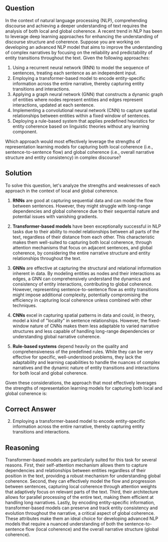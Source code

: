 ## Question
In the context of natural language processing (NLP), comprehending discourse and achieving a deeper understanding of text requires the analysis of both local and global coherence. A recent trend in NLP has been to leverage deep learning approaches for enhancing the understanding of discourse structure and coherence. Suppose you are working on developing an advanced NLP model that aims to improve the understanding of complex narratives by focusing on the reliability and predictability of entity transitions throughout the text. Given the following approaches:
1. Using a recurrent neural network (RNN) to model the sequence of sentences, treating each sentence as an independent input.
2. Employing a transformer-based model to encode entity-specific information across the entire narrative, thereby capturing entity transitions and interactions.
3. Applying a graph neural network (GNN) that constructs a dynamic graph of entities where nodes represent entities and edges represent interactions, updated at each sentence.
4. Implementing a convolutional neural network (CNN) to capture spatial relationships between entities within a fixed window of sentences.
5. Deploying a rule-based system that applies predefined heuristics for entity coherence based on linguistic theories without any learning component.

Which approach would most effectively leverage the strengths of representation learning models for capturing both local coherence (i.e., sentence-to-sentence flow) and global coherence (i.e., overall narrative structure and entity consistency) in complex discourse?

## Solution
To solve this question, let's analyze the strengths and weaknesses of each approach in the context of local and global coherence.

1. **RNNs** are good at capturing sequential data and can model the flow between sentences. However, they might struggle with long-range dependencies and global coherence due to their sequential nature and potential issues with vanishing gradients.

2. **Transformer-based models** have been exceptionally successful in NLP tasks due to their ability to model relationships between all parts of the text, regardless of their distance from each other. This characteristic makes them well-suited to capturing both local coherence, through attention mechanisms that focus on adjacent sentences, and global coherence, by considering the entire narrative structure and entity relationships throughout the text.

3. **GNNs** are effective at capturing the structural and relational information inherent in data. By modeling entities as nodes and their interactions as edges, a GNN can comprehensively understand the dynamics and consistency of entity interactions, contributing to global coherence. However, representing sentence-to-sentence flow as entity transitions might impose additional complexity, potentially compromising the efficiency in capturing local coherence unless combined with other techniques.

4. **CNNs** excel in capturing spatial patterns in data and could, in theory, model a kind of "locality" in sentence relationships. However, the fixed-window nature of CNNs makes them less adaptable to varied narrative structures and less capable of handling long-range dependencies or understanding global narrative coherence.

5. **Rule-based systems** depend heavily on the quality and comprehensiveness of the predefined rules. While they can be very effective for specific, well-understood problems, they lack the adaptability and learning capabilities to handle the nuances of complex narratives and the dynamic nature of entity transitions and interactions for both local and global coherence.

Given these considerations, the approach that most effectively leverages the strengths of representation learning models for capturing both local and global coherence is:

## Correct Answer
2. Employing a transformer-based model to encode entity-specific information across the entire narrative, thereby capturing entity transitions and interactions.

## Reasoning
Transformer-based models are particularly suited for this task for several reasons. First, their self-attention mechanism allows them to capture dependencies and relationships between entities regardless of their position in the text, providing a robust mechanism for understanding global coherence. Second, they can effectively model the flow and progression between sentences, capturing local coherence through attention weights that adaptively focus on relevant parts of the text. Third, their architecture allows for parallel processing of the entire text, making them efficient at handling long narratives. Lastly, by encoding entity-specific information, transformer-based models can preserve and track entity consistency and evolution throughout the narrative, a critical aspect of global coherence. These attributes make them an ideal choice for developing advanced NLP models that require a nuanced understanding of both the sentence-to-sentence flow (local coherence) and the overall narrative structure (global coherence).